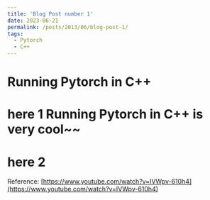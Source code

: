 ```yaml
---
title: 'Blog Post number 1'
date: 2023-06-21
permalink: /posts/2013/06/blog-post-1/
tags:
  - Pytorch
  - C++
---
```


Running Pytorch in C++
======
here 1
Running Pytorch in C++ is very cool~~
======
here 2
======
Reference:
[https://www.youtube.com/watch?v=IVWpv-610h4](https://www.youtube.com/watch?v=IVWpv-610h4)
